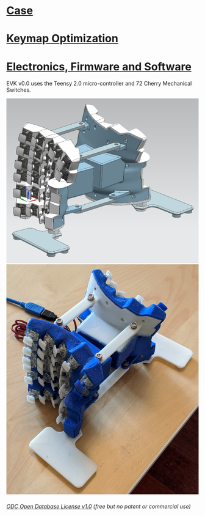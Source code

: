 # [Case](Case) 

# [Keymap Optimization](KeymapOptimization) 

# [Electronics, Firmware and Software](ElectronicsFirmwareAndSoftware)
EVK v0.0 uses the Teensy 2.0 micro-controller and 72 Cherry Mechanical Switches.

![](Case0.PNG)
![](Keyboard0.jpg)

###### [ODC Open Database License v1.0](https://choosealicense.com/appendix/)  (free but no patent or commercial use)
